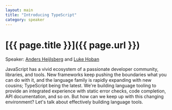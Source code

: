 ```yaml
---
layout: main
title: "Introducing TypeScript"
category: speaker
---
```


# [{{ page.title }}]({{ page.url }})

Speaker: <a href="http://en.wikipedia.org/wiki/Anders_Hejlsberg">Anders Heijlsberg</a>
and <a href="http://blogs.msdn.com/b/lukeh/">Luke Hoban</a>

JavaScript has a vivid ecosystem of a passionate developer community,
libraries, and tools. New frameworks keep pushing the boundaries what
you can do with it, and the language family is rapidly expanding with
new cousins; TypeScript being the latest. We're building language
tooling to provide an integrated experience with static error checks,
code completion, API documentation, and so on. But how can we keep up
with this changing environment? Let's talk about effectively building
language tools.

